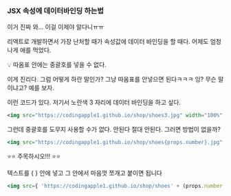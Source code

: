 ### JSX 속성에 데이터바인딩 하는법

이거 진짜 와... 이걸 이제야 알다니ㅠㅠ

리액트로 개발하면서 가장 난처할 때가 속성값에 데이터 바인딩을 할 때다. 어제도 엄청나게 애를 먹었다. 

<aside>
💡 따옴표 안에는 중괄호를 넣을 수 없다.

</aside>

이게 진리다.  그럼 어떻게 하란 말인가? 그냥 따옴표를 안넣으면 된다ㅋㅋㅋ 잉? 무슨 말이냐고? 예를 보자.

이런 코드가 있다. 저기서 노란색 3 자리에 데이터 바인딩을 하고 싶다.

```jsx
<img src="https://codingapple1.github.io/shop/shoes3.jpg" width="100%" />
```

그런데 중괄호를 도무지 사용할 수가 없다. 안된다 절대 안된다. 그러면 방법이 없을까?

```jsx
<img src="https://codingapple1.github.io/shop/shoes{props.number}.jpg" width="100%" />
```

⭐⭐ 주목하시오!!! ⭐⭐

텍스트를 { } 안에 넣고 그 안에서 마음껏 쪼개고 붙이면 됩니다 

```jsx
<img src={ 'https://codingapple1.github.io/shop/shoes' + (props.number + 1) + '.jpg' } width="100%" />
```
